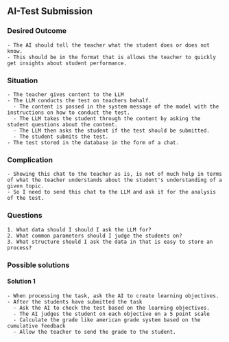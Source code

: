 ## AI-Test Submission

### Desired Outcome

    - The AI should tell the teacher what the student does or does not know.
    - This should be in the format that is allows the teacher to quickly get insights about student performance.

### Situation

    - The teacher gives content to the LLM
    - The LLM conducts the test on teachers behalf.
      - The content is passed in the system message of the model with the instructions on how to conduct the test.
      - The LLM takes the student through the content by asking the student questions about the content.
      - The LLM then asks the student if the test should be submitted.
      - The student submits the test.
    - The test stored in the database in the form of a chat.

### Complication

    - Showing this chat to the teacher as is, is not of much help in terms of what the teacher understands about the student's understanding of a given topic.
    - So I need to send this chat to the LLM and ask it for the analysis of the test.

### Questions

    1. What data should I should I ask the LLM for?
    2. What common parameters should I judge the students on?
    3. What structure should I ask the data in that is easy to store an process?

### Possible solutions

#### Solution 1

    - When processing the task, ask the AI to create learning objectives.
    - After the students have submitted the task
      - Ask the AI to check the test based on the learning objectives.
      - The AI judges the student on each objective on a 5 point scale
      - Calculate the grade like american grade system based on the cumulative feedback
      - Allow the teacher to send the grade to the student.
